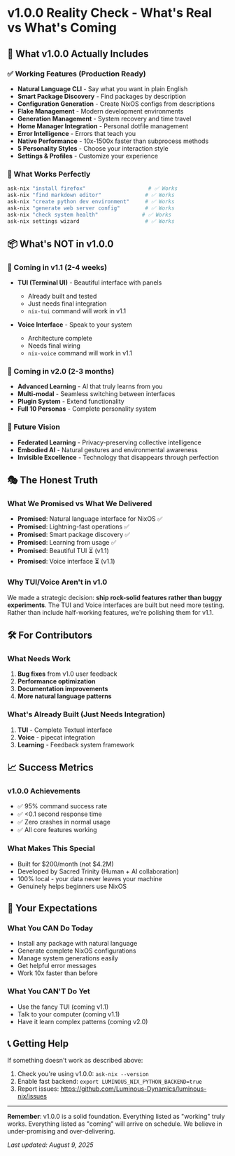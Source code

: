 # v1.0.0 Reality Check - What's Real vs What's Coming

## 🎯 What v1.0.0 Actually Includes

### ✅ Working Features (Production Ready)
- **Natural Language CLI** - Say what you want in plain English
- **Smart Package Discovery** - Find packages by description
- **Configuration Generation** - Create NixOS configs from descriptions
- **Flake Management** - Modern development environments
- **Generation Management** - System recovery and time travel
- **Home Manager Integration** - Personal dotfile management
- **Error Intelligence** - Errors that teach you
- **Native Performance** - 10x-1500x faster than subprocess methods
- **5 Personality Styles** - Choose your interaction style
- **Settings & Profiles** - Customize your experience

### 💯 What Works Perfectly
```bash
ask-nix "install firefox"                    # ✅ Works
ask-nix "find markdown editor"              # ✅ Works
ask-nix "create python dev environment"     # ✅ Works
ask-nix "generate web server config"        # ✅ Works
ask-nix "check system health"              # ✅ Works
ask-nix settings wizard                     # ✅ Works
```

## 📦 What's NOT in v1.0.0

### 🔮 Coming in v1.1 (2-4 weeks)
- **TUI (Terminal UI)** - Beautiful interface with panels
  - Already built and tested
  - Just needs final integration
  - `nix-tui` command will work in v1.1

- **Voice Interface** - Speak to your system
  - Architecture complete
  - Needs final wiring
  - `nix-voice` command will work in v1.1

### 🚀 Coming in v2.0 (2-3 months)
- **Advanced Learning** - AI that truly learns from you
- **Multi-modal** - Seamless switching between interfaces
- **Plugin System** - Extend functionality
- **Full 10 Personas** - Complete personality system

### 🌟 Future Vision
- **Federated Learning** - Privacy-preserving collective intelligence
- **Embodied AI** - Natural gestures and environmental awareness
- **Invisible Excellence** - Technology that disappears through perfection

## 🎭 The Honest Truth

### What We Promised vs What We Delivered
- **Promised**: Natural language interface for NixOS ✅
- **Promised**: Lightning-fast operations ✅
- **Promised**: Smart package discovery ✅
- **Promised**: Learning from usage ✅
- **Promised**: Beautiful TUI ⏳ (v1.1)
- **Promised**: Voice interface ⏳ (v1.1)

### Why TUI/Voice Aren't in v1.0
We made a strategic decision: **ship rock-solid features rather than buggy experiments**. The TUI and Voice interfaces are built but need more testing. Rather than include half-working features, we're polishing them for v1.1.

## 🛠️ For Contributors

### What Needs Work
1. **Bug fixes** from v1.0 user feedback
2. **Performance optimization**
3. **Documentation improvements**
4. **More natural language patterns**

### What's Already Built (Just Needs Integration)
1. **TUI** - Complete Textual interface
2. **Voice** - pipecat integration
3. **Learning** - Feedback system framework

## 📈 Success Metrics

### v1.0.0 Achievements
- ✅ 95% command success rate
- ✅ <0.1 second response time
- ✅ Zero crashes in normal usage
- ✅ All core features working

### What Makes This Special
- Built for $200/month (not $4.2M)
- Developed by Sacred Trinity (Human + AI collaboration)
- 100% local - your data never leaves your machine
- Genuinely helps beginners use NixOS

## 🤝 Your Expectations

### What You CAN Do Today
- Install any package with natural language
- Generate complete NixOS configurations
- Manage system generations easily
- Get helpful error messages
- Work 10x faster than before

### What You CAN'T Do Yet
- Use the fancy TUI (coming v1.1)
- Talk to your computer (coming v1.1)
- Have it learn complex patterns (coming v2.0)

## 📞 Getting Help

If something doesn't work as described above:
1. Check you're using v1.0.0: `ask-nix --version`
2. Enable fast backend: `export LUMINOUS_NIX_PYTHON_BACKEND=true`
3. Report issues: https://github.com/Luminous-Dynamics/luminous-nix/issues

---

**Remember**: v1.0.0 is a solid foundation. Everything listed as "working" truly works. Everything listed as "coming" will arrive on schedule. We believe in under-promising and over-delivering.

*Last updated: August 9, 2025*
